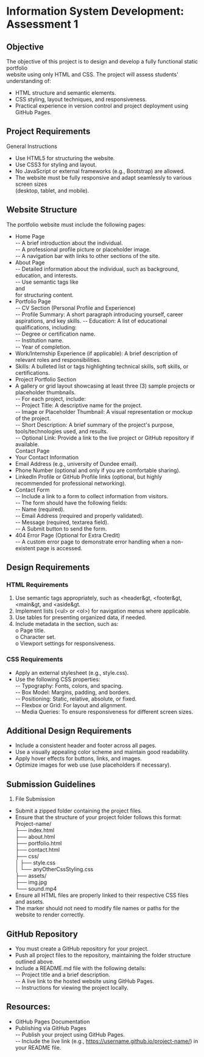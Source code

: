 # Information System Development: Assessment 1
## Objective
The objective of this project is to design and develop a fully functional static portfolio<br>
website using only HTML and CSS. The project will assess students' understanding of:<br>
- HTML structure and semantic elements.<br>
- CSS styling, layout techniques, and responsiveness.<br>
- Practical experience in version control and project deployment using GitHub Pages.<br>

## Project Requirements
General Instructions<br>
- Use HTML5 for structuring the website.<br>
- Use CSS3 for styling and layout.<br>
- No JavaScript or external frameworks (e.g., Bootstrap) are allowed.<br>
- The website must be fully responsive and adapt seamlessly to various screen sizes<br>
(desktop, tablet, and mobile).<br>

## Website Structure
The portfolio website must include the following pages:<br>
- Home Page<br>
-- A brief introduction about the individual.<br>
-- A professional profile picture or placeholder image.<br>
-- A navigation bar with links to other sections of the site.<br>
- About Page<br>
-- Detailed information about the individual, such as background, education, and interests.<br>
-- Use semantic tags like <section> and <article> for structuring content.<br>
- Portfolio Page<br>
-- CV Section (Personal Profile and Experience)<br>
-- Profile Summary: A short paragraph introducing yourself, career aspirations, and key
skills.
-- Education: A list of educational qualifications, including:<br>
-- Degree or certification name.<br>
-- Institution name.<br>
-- Year of completion.<br>
- Work/Internship Experience (if applicable): A brief description of relevant roles and
responsibilities.<br>
- Skills: A bulleted list or tags highlighting technical skills, soft skills, or certifications.<br>
- Project Portfolio Section<br>
- A gallery or grid layout showcasing at least three (3) sample projects or placeholder
thumbnails.<br>
-- For each project, include:<br>
-- Project Title: A descriptive name for the project.<br>
-- Image or Placeholder Thumbnail: A visual representation or mockup of the project.<br>
-- Short Description: A brief summary of the project's purpose, tools/technologies used,
and results.<br>
-- Optional Link: Provide a link to the live project or GitHub repository if available.<br>
Contact Page<br>
- Your Contact Information<br>
- Email Address (e.g., university of Dundee email).<br>
- Phone Number (optional and only if you are comfortable sharing).<br>
- LinkedIn Profile or GitHub Profile links (optional, but highly recommended for
professional networking).<br>
- Contact Form<br>
-- Include a link to a form to collect information from visitors.<br>
-- The form should have the following fields:<br>
-- Name (required).<br>
-- Email Address (required and properly validated).<br>
-- Message (required, textarea field).<br>
-- A Submit button to send the form.<br>
- 404 Error Page (Optional for Extra Credit)<br>
-- A custom error page to demonstrate error handling when a non-existent page is
accessed.<br>

## Design Requirements
### HTML Requirements
1. Use semantic tags appropriately, such as &lt;header&gt, &lt;footer&gt, &lt;main&gt, and &lt;aside&gt.<br>
2. Implement lists (&lt;ul&gt; or &lt;ol&gt;) for navigation menus where applicable.<br>
3. Use tables for presenting organized data, if needed.<br>
4. Include metadata in the <head> section, such as:<br>
o Page title.<br>
o Character set.<br>
o Viewport settings for responsiveness.<br>

### CSS Requirements
- Apply an external stylesheet (e.g., style.css).<br>
- Use the following CSS properties:<br>
-- Typography: Fonts, colors, and spacing.<br>
-- Box Model: Margins, padding, and borders.<br>
-- Positioning: Static, relative, absolute, or fixed.<br>
-- Flexbox or Grid: For layout and alignment.<br>
-- Media Queries: To ensure responsiveness for different screen sizes.<br>

## Additional Design Requirements
- Include a consistent header and footer across all pages.<br>
- Use a visually appealing color scheme and maintain good readability.<br>
- Apply hover effects for buttons, links, and images.<br>
- Optimize images for web use (use placeholders if necessary).<br>

## Submission Guidelines
1. File Submission<br>
- Submit a zipped folder containing the project files.<br>
- Ensure that the structure of your project folder follows this format:<br>
Project-name/<br>
├── index.html<br>
├── about.html<br>
├── portfolio.html<br>
├── contact.html<br>
├── css/<br>
│ ├── style.css<br>
│ └── anyOtherCssStyling.css<br>
├── assets/<br>
├── img.jpg<br>
└── sound.mp4<br>
- Ensure all HTML files are properly linked to their respective CSS files and assets.<br>
- The marker should not need to modify file names or paths for the website to render
correctly.<br>

## GitHub Repository
- You must create a GitHub repository for your project.<br>
- Push all project files to the repository, maintaining the folder structure outlined above.<br>
- Include a README.md file with the following details:<br>
-- Project title and a brief description.<br>
-- A live link to the hosted website using GitHub Pages.<br>
-- Instructions for viewing the project locally.<br>

## Resources:
- GitHub Pages Documentation<br>
- Publishing via GitHub Pages<br>
-- Publish your project using GitHub Pages.<br>
-- Include the live link (e.g., https://username.github.io/project-name/) in your README
file.<br>
